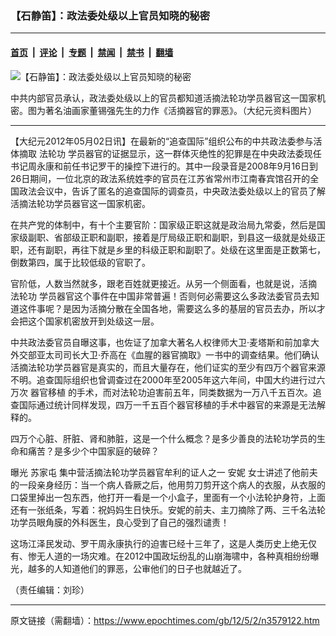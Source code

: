 ### 【石静笛】：政法委处级以上官员知晓的秘密

---

#### [首页](../../../..?n3579122) &nbsp;|&nbsp; [评论](../../../../../epoch-comment?n3579122) &nbsp;|&nbsp; [专题](../../../../../epoch-special?n3579122) &nbsp;|&nbsp; [禁闻](../../../../../epoch-news?n3579122) &nbsp;|&nbsp; [禁书](../../../../../books?n3579122) &nbsp;|&nbsp; [翻墙](https://github.com/gfw-breaker/nogfw/blob/master/README.md?n3579122)


<div><img alt="【石静笛】：政法委处级以上官员知晓的秘密" class="attachment-djy_600_400 size-djy_600_400 wp-post-image" src="https://i.epochtimes.com/assets/uploads/2012/05/1205011930401341-600x400.jpg"/>
<div class="caption">
 <p>
  中共内部官员承认，政法委处级以上的官员都知道活摘法轮功学员器官这一国家机密。图为著名油画家董锡强先生的力作《活摘器官的罪恶》。（大纪元资料图片）
 </p>
</div></div><hr/><div class="post_content" id="artbody" itemprop="articleBody">
 <!-- article content begin -->
 <p>
  【大纪元2012年05月02日讯】在最新的“追查国际”组织公布的中共政法委参与活体摘取
  <ok href="https://www.epochtimes.com/gb/tag/%E6%B3%95%E8%BD%AE%E5%8A%9F.html">
   法轮功
  </ok>
  学员器官的证据显示，这一群体灭绝性的犯罪是在中央政法委现任书记周永康和前任书记罗干的操控下进行的。其中一段录音是2008年9月16日到26日期间，一位北京的政法系统姓李的官员在江苏省常州市江南春宾馆召开的全国政法会议中，告诉了匿名的追查国际的调查员，中央政法委处级以上的官员了解活摘法轮功学员器官这一国家机密。
 </p>
 <p>
  在共产党的体制中，有十个主要官阶：国家级正职这就是政治局九常委，然后是国家级副职、省部级正职和副职，接着是厅局级正职和副职，到县这一级就是处级正职，还有副职，再往下就是乡里的科级正职和副职了。处级在这里面是正数第七，倒数第四，属于比较低级的官职了。
 </p>
 <p>
  官阶低，人数当然就多，跟老百姓就更接近。从另一个侧面看，也就是说，活摘
  <ok href="https://www.epochtimes.com/gb/tag/%E6%B3%95%E8%BD%AE%E5%8A%9F.html">
   法轮功
  </ok>
  学员器官这个事件在中国非常普遍！否则何必需要这么多政法委官员去知道这件事呢？是因为活摘分散在全国各地，需要这么多的基层的官员去办，所以才会把这个国家机密放开到处级这一层。
 </p>
 <p>
  中共政法委官员自曝这事，也佐证了加拿大著名人权律师大卫‧麦塔斯和前加拿大外交部亚太司司长大卫‧乔高在《血腥的器官摘取》一书中的调查结果。他们确认活摘法轮功学员器官是真实的，而且大量存在，他们证实的至少有四万个器官来源不明。追查国际组织也曾调查过在2000年至2005年这六年间，中国大约进行过六万次
  <ok href="https://www.epochtimes.com/gb/tag/%E5%99%A8%E5%AE%98%E7%A7%BB%E6%A4%8D.html">
   器官移植
  </ok>
  的手术，而对法轮功迫害前五年，同类数据为一万八千五百次。追查国际通过统计同样发现，四万一千五百个器官移植的手术中器官的来源是无法解释的。
 </p>
 <p>
  四万个心脏、肝脏、肾和肺脏，这是一个什么概念？是多少善良的法轮功学员的生命和痛苦？是多少个中国家庭的破碎？
 </p>
 <p>
  曝光
  <ok href="https://www.epochtimes.com/gb/tag/%E8%8B%8F%E5%AE%B6%E5%B1%AF.html">
   苏家屯
  </ok>
  集中营活摘法轮功学员器官牟利的证人之一
  <ok href="https://www.epochtimes.com/gb/tag/%E5%AE%89%E5%A6%AE.html">
   安妮
  </ok>
  女士讲述了他前夫的一段亲身经历：当一个病人昏厥之后，他用剪刀剪开这个病人的衣服，从衣服的口袋里掉出一包东西，他打开一看是一个小盒子，里面有一个小法轮护身符，上面还有一张纸条，写着：祝妈妈生日快乐。安妮的前夫、主刀摘除了两、三千名法轮功学员眼角膜的外科医生，良心受到了自己的强烈谴责！
 </p>
 <p>
  这场江泽民发动、罗干周永康执行的迫害已经十三年了，这是人类历史上绝无仅有、惨无人道的一场灾难。在2012中国政坛纷乱的山崩海啸中，各种真相纷纷曝光，越多的人知道他们的罪恶，公审他们的日子也就越近了。
 </p>
 <p>
  （责任编辑：刘珍）
 </p>
 <!-- article content end -->
 <div id="below_article_ad">
 </div>
</div>


---

原文链接（需翻墙）：https://www.epochtimes.com/gb/12/5/2/n3579122.htm